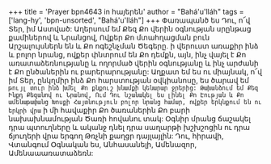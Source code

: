 +++
title = 'Prayer bpn4643 in հայերեն'
author = "Bahá'u'lláh"
tags = ['lang-hy', 'bpn-unsorted', "Bahá'u'lláh"]
+++
Փառապանծ ես Դու, ո՜վ Տեր, իմ Աստված: Աղերսում եմ Քեզ Քո վերին օգնության սրընթաց քամիներով և Նրանցով, Ովքեր Քո մտահղացման բուն Արշալույսներն են և Քո ոգեշնչման Ծեգերը. ի վերուստ առաքիր ինձ և բոլոր նրանց, ովքեր փնտրում են Քո դեմքն, այն, ինչ վայել է Քո առատաձեռնությանը և ողորմած վերին օգնությանը և ինչ արժանի է Քո ընծաներին ու բարերարությանը: Աղքատ եմ ես ու միայնակ, ո՜վ իմ Տեր, ընկղմիր ինձ Քո հարստության օվկիանոսը, ես ծարավ եմ` թույլ տուր ինձ խմել Քո քնքուշ խնամքի կենարար ջրերից:
	Թախանձում եմ Քեզ Ինքդ Քեզանով ու Նրանով, Ում Դու նշանակել ես լինել Քո Էության և Քո ամենաթափանց Խոսքի Հայտնություն բոլոր նրանց համար, ովքեր երկնքում են ու երկրի վրա` ի մի հավաքիր Քո ծառաներին Քո բարի նախախնամության Ծառի հովանու տակ: Օգնիր մրանց ճաշակել դրա պտուղները և ականջ դնել դրա սաղարթի խշխշոցին ու դրա ճյուղերի վրա երգող Թռչնի քաղցր դայլայլին: Դու, հիրավի, Վտանգում Օգնական ես, Անհասանելի, Ամենազոր, Ամենաաառատաձեռն:
